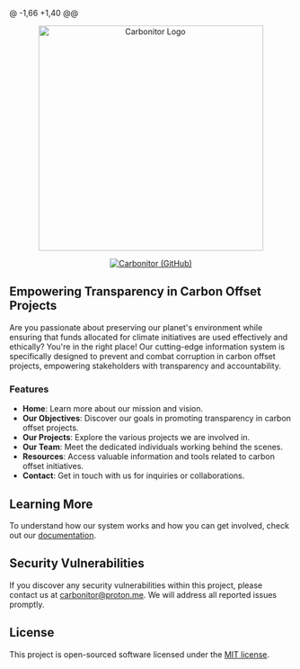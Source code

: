 @ -1,66 +1,40 @@

<p align="center">
    <img src="img/carbonitor/carbonitor-icon-old.svg" width="400" alt="Carbonitor Logo">
</p>

<p align="center">
    <a href="https://github.com/ganucoding/carbonitor-projects"><img src="img/carbonitor/carbonitor-icon-old.svg" alt="Carbonitor (GitHub)"></a>
</p>

## Empowering Transparency in Carbon Offset Projects

Are you passionate about preserving our planet's environment while ensuring that funds allocated for climate initiatives are used effectively and ethically? You're in the right place! Our cutting-edge information system is specifically designed to prevent and combat corruption in carbon offset projects, empowering stakeholders with transparency and accountability.

### Features

-   **Home**: Learn more about our mission and vision.
-   **Our Objectives**: Discover our goals in promoting transparency in carbon offset projects.
-   **Our Projects**: Explore the various projects we are involved in.
-   **Our Team**: Meet the dedicated individuals working behind the scenes.
-   **Resources**: Access valuable information and tools related to carbon offset initiatives.
-   **Contact**: Get in touch with us for inquiries or collaborations.

## Learning More

To understand how our system works and how you can get involved, check out our [documentation](https://carbonitor.com/).

## Security Vulnerabilities

If you discover any security vulnerabilities within this project, please contact us at [carbonitor@proton.me](mailto:carbonitor@proton.me). We will address all reported issues promptly.

## License

This project is open-sourced software licensed under the [MIT license](https://opensource.org/licenses/MIT).
